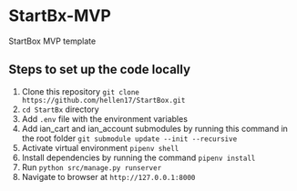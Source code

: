 # StartBx-MVP
StartBox MVP template

## Steps to set up the code locally
1. Clone this repository `git clone https://github.com/hellen17/StartBox.git`
2. `cd StartBx` directory
3. Add `.env` file with the environment variables
4. Add ian_cart and ian_account submodules by running this command in the root folder
`git submodule update --init --recursive`
5. Activate virtual environment `pipenv shell`
6. Install dependencies by running the command `pipenv install`
7. Run `python src/manage.py runserver`
8. Navigate to browser at `http://127.0.0.1:8000`
